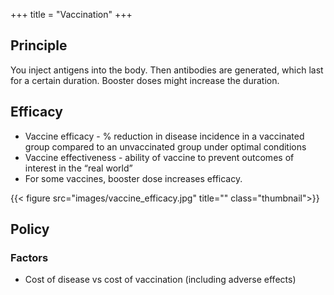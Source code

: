 +++
title = "Vaccination"
+++

## Principle
You inject antigens into the body. Then antibodies are generated, which last for a certain duration. Booster doses might increase the duration.

## Efficacy
- Vaccine efficacy - % reduction in disease incidence in a vaccinated group compared to an unvaccinated group under optimal conditions
- Vaccine effectiveness - ability of vaccine to prevent outcomes of interest in the “real world”
- For some vaccines, booster dose increases efficacy.

{{< figure src="images/vaccine_efficacy.jpg" title="" class="thumbnail">}}


## Policy
### Factors
- Cost of disease vs cost of vaccination (including adverse effects)
 
